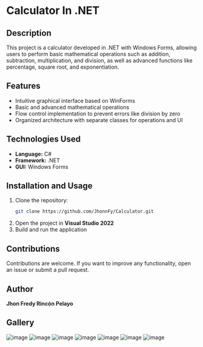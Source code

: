 # Calculator In .NET  

## Description  
This project is a calculator developed in .NET with Windows Forms, allowing users to perform basic mathematical operations such as addition, subtraction, multiplication, and division, as well as advanced functions like percentage, square root, and exponentiation.  
## Features  
- Intuitive graphical interface based on WinForms  
- Basic and advanced mathematical operations  
- Flow control implementation to prevent errors like division by zero  
- Organized architecture with separate classes for operations and UI  
## Technologies Used  
- **Language:** C#  
- **Framework:** .NET  
- **GUI:** Windows Forms  
## Installation and Usage  
1. Clone the repository:  
   ```sh
   git clone https://github.com/JhonnFy/Calculator.git
   ```  
2. Open the project in **Visual Studio 2022**  
3. Build and run the application  
## Contributions  
Contributions are welcome. If you want to improve any functionality, open an issue or submit a pull request.  

## Author  
**Jhon Fredy Rincón Pelayo**  

## Gallery
![image](https://github.com/user-attachments/assets/57d86495-6499-45f6-a9b3-5ad8a90b5755)
![image](https://github.com/user-attachments/assets/b9fe2199-5d5e-403a-acce-48dc20c25d69)
![image](https://github.com/user-attachments/assets/04a83b34-02d2-40a4-8a1c-c161a820e122)
![image](https://github.com/user-attachments/assets/08c7e37a-a423-4a69-8cc1-dbadfb3137f1)
![image](https://github.com/user-attachments/assets/02001d72-ffca-4b69-a649-f4e6194f12f5)
![image](https://github.com/user-attachments/assets/776152e9-afba-4856-975f-2591550a9db9)
![image](https://github.com/user-attachments/assets/5cfe4daa-3c46-4cfc-9ce0-ef69f8cd27de)


